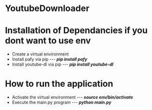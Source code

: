 # YoutubeDownloader
# Installation of Dependancies if you dont want to use env
- Create a virtual environment
- Install pafy via pip --- ***pip install pafy***
- Install youtube-dl via pip --- ***pip install youtube-dl***

# How to run the application
- Activate the virtual environment --- ***source env/bin/activate***
- Execute the main.py program --- ***python main.py***
